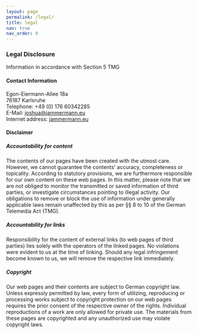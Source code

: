 ```yaml
---
layout: page
permalink: /legal/
title: legal
nav: true
nav_order: 9
---
```


<h3>Legal Disclosure</h3>
<p>Information in accordance with Section 5 TMG</p>
<h4>Contact Information</h4>
<p>Egon-Eiermann-Allee 18a<br>
76187 Karlsruhe<br>
Telephone: +49 (0) 176 60342285<br>
E-Mail: <a href="javascript:location='mailto:\u006a\u006f\u0073\u0068\u0075\u0061\u0040\u006a\u0061\u006d\u006d\u0065\u0072\u006d\u0061\u006e\u006e\u002e\u0065\u0075';void 0">joshua@jammermann.eu</a><br>
Internet address: <a href="http://www.jammermann.eu" target="_blank">jammermann.eu</a><br>
</p>
<h4>Disclaimer</h4>
<h5>Accountability for content</h5>
<p>The contents of our pages have been created with the utmost care. However, we cannot guarantee the contents'
accuracy, completeness or topicality. According to statutory provisions, we are furthermore responsible for 
our own content on these web pages. In this matter, please note that we are not obliged to monitor 
the transmitted or saved information of third parties, or investigate circumstances pointing to illegal activity. 
Our obligations to remove or block the use of information under generally applicable laws remain unaffected by this as per 
§§ 8 to 10 of the German Telemedia Act (TMG).</p>
<h5>Accountability for links</h5>
<p>Responsibility for the content of 
external links (to web pages of third parties) lies solely with the operators of the linked pages. No violations were 
evident to us at the time of linking. Should any legal infringement become known to us, we will remove the respective 
link immediately.</p>
<h5>Copyright</h5> 
<p>Our web pages and their contents are subject to German copyright law. Unless 
expressly permitted by law, every form of utilizing, reproducing or processing 
works subject to copyright protection on our web pages requires the prior consent of the respective owner of the rights. 
Individual reproductions of a work are only allowed for private use. 
The materials from these pages are copyrighted and any unauthorized use may violate copyright laws.</p>